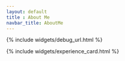 ```yaml
---
layout: default
title : About Me
navbar_title: AboutMe
---
```


{% include widgets/debug_url.html %}

{% include widgets/experience_card.html %}

